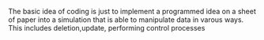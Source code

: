 The basic idea of coding is just to implement a programmed idea on a sheet of paper into a simulation that is able to manipulate data in varous ways. This includes deletion,update,
performing control processes
